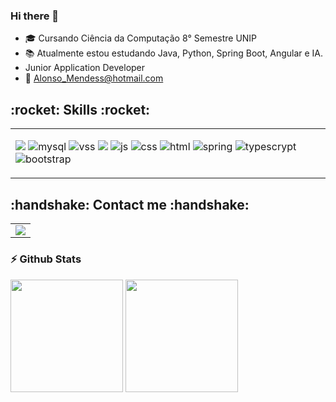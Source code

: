 ### Hi there 👋

- 🎓 Cursando Ciência da Computação 8° Semestre UNIP 
- 📚 Atualmente estou estudando Java, Python, Spring Boot, Angular e IA.
- Junior Application Developer
- 📩 Alonso_Mendess@hotmail.com

</table>         
<p align = "center">
<h2><bold> :rocket: Skills :rocket: </bold></h2> </p>
<table align = "center">
    <tr>
    <td>
    
 <img src="https://img.shields.io/badge/Java-ED8B00?style=for-the-badge&logo=java&logoColor=white" /></a>
 ![mysql](https://img.shields.io/badge/MySQL-00000F?style=for-the-badge&logo=mysql&logoColor=white) ![vss](https://img.shields.io/badge/Visual_Studio_Code-0078D4?style=for-the-badge&logo=visual%20studio%20code&logoColor=white) ![](https://img.shields.io/badge/Angular-DD0031?style=for-the-badge&logo=angular&logoColor=white)
![js](https://img.shields.io/badge/JavaScript-F7DF1E?style=for-the-badge&logo=javascript&logoColor=black) ![css](https://img.shields.io/badge/CSS3-1572B6?style=for-the-badge&logo=css3&logoColor=white) ![html](https://img.shields.io/badge/HTML5-E34F26?style=for-the-badge&logo=html5&logoColor=white) ![spring](https://img.shields.io/badge/Spring-6DB33F?style=for-the-badge&logo=spring&logoColor=white) ![typescrypt](https://img.shields.io/badge/TypeScript-007ACC?style=for-the-badge&logo=typescript&logoColor=white) ![bootstrap](https://img.shields.io/badge/Bootstrap-563D7C?style=for-the-badge&logo=bootstrap&logoColor=white)
 </table>  


<h2><bold>:handshake: Contact me :handshake:</bold></h2>
<table align = "center">
        <tr>
        <td>
            <div>
               <a href = "https://www.linkedin.com/in/alonso-mendes-15a26b1b6/">
<img src = "https://img.shields.io/badge/linkedin-%230077B5.svg?&style=for-the-badge&logo=linkedin&logoColor=white"/></a>
            </div>
        </td>
          <tr>
 </table>  
      
 
### ⚡ Github Stats </b> </summary>
<div align = "left">
<img height = "180em" src = "https://github-readme-stats.vercel.app/api/top-langs/?username=AlonsoMendes&theme=blue-green"/>	
<img height = "180em" src = "https://github-readme-stats.vercel.app/api?username=AlonsoMendes&show_icons=true&hide_border=true&count_private=true&include_all_commits=true&theme=blue-green" />
</div>	





